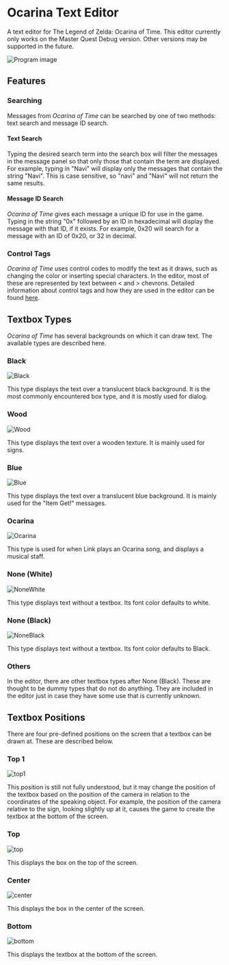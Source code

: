 # Ocarina Text Editor
A text editor for The Legend of Zelda: Ocarina of Time. This editor currently only works on the Master Quest Debug version. Other versions may be supported in the future.


![Program image](http://i.imgur.com/Xzrh09W.png)

## Features

### Searching

Messages from *Ocarina of Time* can be searched by one of two methods: text search and message ID search.

#### Text Search

Typing the desired search term into the search box will filter the messages in the message panel so that only those that contain the term are displayed.
For example, typing in "Navi" will display only the messages that contain the string "Navi". This is case sensitive, so "navi" and "Navi" will not return the
same results.

#### Message ID Search

*Ocarina of Time* gives each message a unique ID for use in the game. Typing in the string "0x" followed by an ID in hexadecimal will display the message with that ID, if it exists.
For example, 0x20 will search for a message with an ID of 0x20, or 32 in decimal.

### Control Tags

*Ocarina of Time* uses control codes to modify the text as it draws, such as changing the color or inserting special characters. In the editor, most of these
are represented by text between < and > chevrons. Detailed information about control tags and how they are used in the editor can be found [here](https://github.com/Sage-of-Mirrors/Ocarina-Text-Editor/wiki/Control-Tags).

## Textbox Types

*Ocarina of Time* has several backgrounds on which it can draw text. The available types are described here.

### Black
![Black](http://i.imgur.com/4aWwwDo.jpg)

This type displays the text over a translucent black background. It is the most commonly encountered box type, and it is mostly used for dialog.

### Wood
![Wood](http://i.imgur.com/DEqvkwa.jpg)

This type displays the text over a wooden texture. It is mainly used for signs.

### Blue
![Blue](http://i.imgur.com/G86tVec.jpg)

This type displays the text over a translucent blue background. It is mainly used for the "Item Get!" messages.

### Ocarina
![Ocarina](http://i.imgur.com/6FCYSn1.jpg)

This type is used for when Link plays an Ocarina song, and displays a musical staff.

### None (White)
![NoneWhite](http://i.imgur.com/fqGdC72.jpg)

This type displays text without a textbox. Its font color defaults to white.

### None (Black)
![NoneBlack](http://i.imgur.com/to3SwkK.jpg)

This type displays text without a textbox. Its font color defaults to Black.

### Others

In the editor, there are other textbox types after None (Black). These are thought to be dummy types that do not do anything. They are included in the editor just in case they have some
use that is currently unknown.

## Textbox Positions

There are four pre-defined positions on the screen that a textbox can be drawn at. These are described below.

### Top 1
![top1](http://i.imgur.com/kDsOOya.jpg)

This position is still not fully understood, but it may change the position of the textbox based on the position of the camera in relation to the coordinates of the speaking object.
For example, the position of the camera relative to the sign, looking slightly up at it, causes the game to create the textbox at the bottom of the screen.

### Top
![top](http://i.imgur.com/3hdY3k4.jpg)

This displays the box on the top of the screen.

### Center
![center](http://i.imgur.com/KAfRfsM.jpg)

This displays the box in the center of the screen.

### Bottom
![bottom](http://i.imgur.com/0sXt3Yi.jpg)

This displays the textbox at the bottom of the screen.